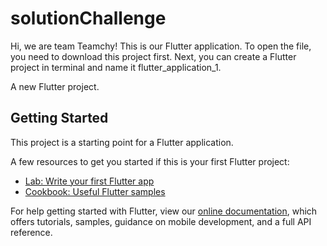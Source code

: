 # solutionChallenge
Hi, we are team Teamchy!
This is our Flutter application.
To open the file, you need to download this project first.
Next, you can create a Flutter project in terminal and name it flutter_application_1.


A new Flutter project.

## Getting Started

This project is a starting point for a Flutter application.

A few resources to get you started if this is your first Flutter project:

- [Lab: Write your first Flutter app](https://flutter.dev/docs/get-started/codelab)
- [Cookbook: Useful Flutter samples](https://flutter.dev/docs/cookbook)

For help getting started with Flutter, view our
[online documentation](https://flutter.dev/docs), which offers tutorials,
samples, guidance on mobile development, and a full API reference.

